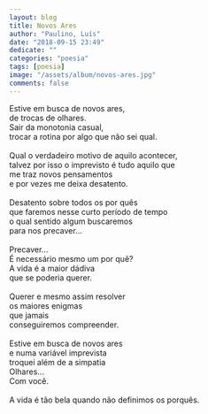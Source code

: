 ```yaml
---
layout: blog
title: Novos Ares
author: "Paulino, Luís"
date: "2018-09-15 23:49"
dedicate: ""
categories: "poesia"
tags: [poesia]
image: "/assets/album/novos-ares.jpg"
comments: false
---
```


Estive em busca de novos ares,\
de trocas de olhares.\
Sair da monotonia casual,\
trocar a rotina por algo que não sei qual.\
\
Qual o verdadeiro motivo de aquilo acontecer,\
talvez por isso o imprevisto é tudo aquilo que\
me traz novos pensamentos\
e por vezes me deixa desatento.\
\
Desatento sobre todos os por quês\
que faremos nesse curto período de tempo\
o qual sentido algum buscaremos\
para nos precaver...\
\
Precaver...\
É necessário mesmo um por quê?\
A vida é a maior dádiva\
que se poderia querer.\
\
Querer e mesmo assim resolver\
os maiores enigmas\
que jamais\
conseguiremos compreender.\
\
Estive em busca de novos ares\
e numa variável imprevista\
troquei além de a simpatia\
Olhares...\
Com você.\
\
A vida é tão bela quando não definimos os porquês.
